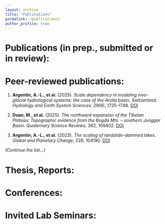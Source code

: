 ```yaml
---
layout: archive
title: "Publications"
permalink: /publications/
author_profile: true
---
```


Publications (in prep., submitted or in review):
======



Peer-reviewed publications:
======

1. **Argentin, A.-L., et al.** (2025). *Scale dependency in modeling nivo-glacial hydrological systems: the case of the Arolla basin, Switzerland*. _Hydrology and Earth System Sciences_, 29(6), 1725–1748. [DOI](https://doi.org/10.5194/hess-29-1725-2025)

2. **Duan, M., et al.** (2025). *The northward expansion of the Tibetan Plateau: Topographic evidence from the Bogda Mts. – southern Junggar Basin*. _Quaternary Science Reviews_, 362, 109402. [DOI](https://doi.org/10.1016/j.quascirev.2025.109402)

3. **Argentin, A.-L., et al.** (2023). *The scaling of landslide-dammed lakes*. _Global and Planetary Change_, 228, 104190. [DOI](https://doi.org/10.1016/j.gloplacha.2023.104190)

*(Continue the list...)*


Thesis, Reports:
======


Conferences:
======


Invited Lab Seminars:
======

